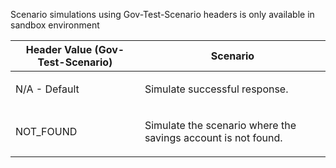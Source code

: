 <p>Scenario simulations using Gov-Test-Scenario headers is only available in sandbox environment</p>
<table>
    <thead>
        <tr>
            <th>Header Value (Gov-Test-Scenario)</th>
            <th>Scenario</th>
        </tr>
    </thead>
    <tbody>
        <tr>
            <td><p>N/A - Default</p></td>
            <td><p>Simulate successful response.</p></td>
        </tr>
        <tr>
            <td><p>NOT_FOUND</p></td>
            <td><p>Simulate the scenario where the savings account is not found.</p></td>
        </tr>
    </tbody>
</table>
